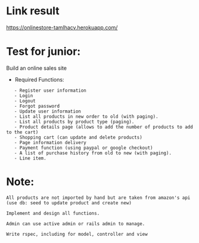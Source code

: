# Link result

https://onlinestore-tamlhacv.herokuapp.com/

# Test for junior:

Build an online sales site

- Required Functions:
```
   - Register user information
   - Login
   - Logout
   - Forgot password
   - Update user information
   - List all products in new order to old (with paging).
   - List all products by product type (paging).
   - Product details page (allows to add the number of products to add to the cart)
   - Shopping cart (can update and delete products)
   - Page information delivery
   - Payment function (using paypal or google checkout)
   - A list of purchase history from old to new (with paging).
   - Line item.
```
# Note:
```
All products are not imported by hand but are taken from amazon's api
(use db: seed to update product and create new)

Implement and design all functions.

Admin can use active admin or rails admin to manage.

Write rspec, including for model, controller and view
```
